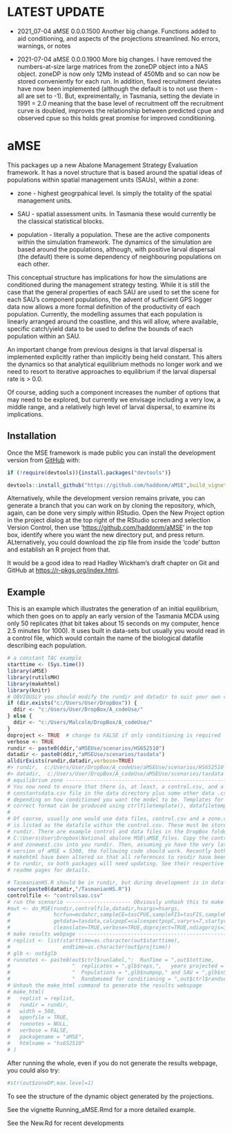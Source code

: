 
<!-- README.md is generated from README.Rmd. Please edit that file -->

# LATEST UPDATE

-   2021\_07-04 aMSE 0.0.0.1500 Another big change. Functions added to
    aid conditioning, and aspects of the projections streamlined. No
    errors, warnings, or notes

-   2021-07-04 aMSE 0.0.0.1900 More big changes. I have removed the
    numbers-at-size large matrices from the zoneDP object into a NAS
    object. zoneDP is now only 12Mb instead of 450Mb and so can now be
    stored conveniently for each run. In addition, fixed recruitment
    deviates have now been implemented (although the default is to not
    use them - all are set to -1). But, expreimentally, in Tasmania,
    setting the deviate in 1991 = 2.0 meaning that the base level of
    recruitment off the recruitment curve is doubled, improves the
    relationship between predicted cpue and observed cpue so this holds
    great promise for improved conditioning.

# aMSE

<!-- badges: start -->
<!-- badges: end -->

This packages up a new Abalone Management Strategy Evaluation framework.
It has a novel structure that is based around the spatial ideas of
populations within spatial management units (SAUs), within a zone:

-   zone - highest geogrpahical level. Is simply the totality of the
    spatial management units.

-   SAU - spatial assessment units. In Tasmania these would currently be
    the classical statistical blocks.

-   population - literally a population. These are the active components
    within the simulation framework. The dynamics of the simulation are
    based around the populations, although, with positive larval
    dispersal (the default) there is some dependency of neighbouring
    populations on each other.

This conceptual structure has implications for how the simulations are
conditioned during the management strategy testing. While it is still
the case that the general properties of each SAU are used to set the
scene for each SAU’s component populations, the advent of sufficient GPS
logger data now allows a more formal definition of the productivity of
each population. Currently, the modelling assumes that each population
is linearly arranged around the coastline, and this will allow, where
available, specific catch/yield data to be used to define the bounds of
each population within an SAU.

An important change from previous designs is that larval dispersal is
implemented explicitly rather than implicitly being held constant. This
alters the dynamics so that analytical equilibrium methods no longer
work and we need to resort to iterative approaches to equilibrium if the
larval dispersal rate is &gt; 0.0.

Of course, adding such a component increases the number of options that
may need to be explored, but currently we envisage including a very low,
a middle range, and a relatively high level of larval dispersal, to
examine its implications.

## Installation

Once the MSE framework is made public you can install the development
version from [GitHub](https://github.com/haddonm/aMSE) with:

``` r
if (!require(devtools)){install.packages("devtools")} 

devtools::install_github("https://github.com/haddonm/aMSE",build_vignettes = TRUE)
```

Alternatively, while the development version remains private, you can
generate a branch that you can work on by cloning the repository, which,
again, can be done very simply within RStudio. Open the New Project
option in the project dialog at the top right of the RStudio screen and
selection Version Control, then use ‘<https://github.com/haddonm/aMSE>’
in the top box, identify where you want the new directory put, and press
return. ALternatively, you could download the zip file from inside the
‘code’ button and establish an R project from that.

It would be a good idea to read Hadley Wickham’s draft chapter on Git
and GitHub at <https://r-pkgs.org/index.html>.

## Example

This is an example which illustrates the generation of an initial
equilibrium, which then goes on to apply an early version of the
Tasmania MCDA using only 50 replicates (that bit takes about 15 seconds
on my computer, hence 2.5 minutes for 1000). It uses built in data-sets
but usually you would read in a control file, which would contain the
name of the biological datafile describing each population.

``` r
# a constant TAC example
starttime <- (Sys.time())
library(aMSE)
library(rutilsMH)
library(makehtml)
library(knitr)
# OBVIOUSLY you should modify the rundir and datadir to suit your own computer
if (dir.exists("c:/Users/User/DropBox")) {
  ddir <- "c:/Users/User/DropBox/A_codeUse/"
} else {
  ddir <- "c:/Users/Malcolm/DropBox/A_codeUse/"
}
doproject <- TRUE  # change to FALSE if only conditioning is required
verbose <- TRUE
rundir <- paste0(ddir,"aMSEUse/scenarios/HS652510")
datadir <- paste0(ddir,"aMSEUse/scenarios/tasdata")
alldirExists(rundir,datadir,verbose=TRUE)
#> rundir,  c:/Users/User/DropBox/A_codeUse/aMSEUse/scenarios/HS652510 :  exists  
#> datadir,  c:/Users/User/DropBox/A_codeUse/aMSEUse/scenarios/tasdata :  exists
# equilibrium zone -------------------------------------------------------------
# You now need to ensure that there is, at least, a control.csv, and a 
# constantsdata.csv file in the data directory plus some other data .csv files
# depending on how conditioned you want the model to be. Templates for the
# correct format can be produced using ctrlfiletemplate(), datafiletemplate().
# 
# Of course, usually one would use data files, control.csv and a zone.csv, which
# is listed as the datafile within the control.csv. These must be stored in 
# rundir. There are example control and data files in the DropBox folder:
# C:\Users\User\Dropbox\National abalone MSE\aMSE_files. Copy the control2.csv
# and zonewest.csv into you rundir. Then, assuming yo have the very latest
# version of aMSE = 5300, the following code should work. Recently both aMSE and
# makehtml have been altered so that all references to resdir have been changed
# to rundir, so both packages will need updating. See their respective GitHub
# readme pages for details.

# TasmanianHS.R should be in rundir, but during development is in data-raw
source(paste0(datadir,"/TasmanianHS.R"))
controlfile <- "controlsau.csv"
# run the scenario --------------------- Obviously unhash this to make it work
#out <- do_MSE(rundir,controlfile,datadir,hsargs=hsargs,
#              hcrfun=mcdahcr,sampleCE=tasCPUE,sampleFIS=tasFIS,sampleNaS=tasNaS,
#              getdata=tasdata,calcpopC=calcexpectpopC,varyrs=7,startyr=32,
#              cleanslate=TRUE,verbose=TRUE,doproject=TRUE,ndiagprojs=3)
# make results webpage ---------------------------------------------------------
# replist <- list(starttime=as.character(out$starttime),
#                 endtime=as.character(out$projtime))
# glb <- out$glb
# runnotes <- paste0(out$ctrl$runlabel,":  RunTime = ",out$tottime,
#                    "  replicates = ",glb$reps,",   years projected = ",glb$pyrs,
#                    "  Populations = ",glb$numpop," and SAU = ",glb$nSAU,
#                    "  Randomseed for conditioning = ",out$ctrl$randseed)
# Unhash the make_html command to generate the results webspage
# make_html(
#   replist = replist,
#   rundir = rundir,
#   width = 500,
#   openfile = TRUE,
#   runnotes = NULL,
#   verbose = FALSE,
#   packagename = "aMSE",
#   htmlname = "hs652510"
# )
```

After running the whole, even if you do not generate the results
webpage, you could also try:

``` r
#str(out$zoneDP,max.level=1)
```

To see the structure of the dynamic object generated by the projections.

See the vignette Running\_aMSE.Rmd for a more detailed example.

See the New.Rd for recent developments

